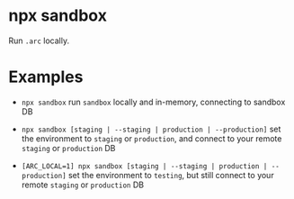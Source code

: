 # npx sandbox

Run `.arc` locally.

# Examples

- `npx sandbox`
run `sandbox` locally and in-memory, connecting to sandbox DB

- `npx sandbox [staging | --staging | production | --production]`
set the environment to `staging` or `production`, and connect to your remote `staging` or `production` DB

- `[ARC_LOCAL=1] npx sandbox [staging | --staging | production | --production]`
set the environment to `testing`, but still connect to your remote `staging` or `production` DB
